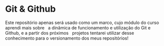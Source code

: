 # Git & Github

Este repositório apenas será usado como um marco, cujo módulo do curso aprendi mais sobre &nbsp;
a dinâmica de funcionamento e utilização do Git e Github, e a partir dos próximos &nbsp;
projetos tentarei utilizar desse conhecimento para o versionamento dos meus repositórios!

<!-- This repository is just used as a mark, in this stage of Explorer I learned a bit more about &nbsp; -->
<!-- the Git and Github, and how they work. From now on I'm gonna try to use this knowledge in the &nbsp; -->
<!-- version control of my repositories  -->